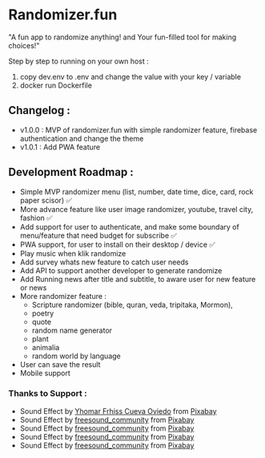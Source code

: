# Randomizer.fun

"A fun app to randomize anything! and Your fun-filled tool for making choices!"

Step by step to running on your own host :

1. copy dev.env to .env and change the value with your key / variable
2. docker run Dockerfile

## Changelog :

- v1.0.0 : MVP of randomizer.fun with simple randomizer feature, firebase authentication and change the theme
- v1.0.1 : Add PWA feature

## Development Roadmap :

- Simple MVP randomizer menu (list, number, date time, dice, card, rock paper scisor) ✅
- More advance feature like user image randomizer, youtube, travel city, fashion ✅
- Add support for user to authenticate, and make some boundary of menu/feature that need budget for subscribe ✅
- PWA support, for user to install on their desktop / device ✅
- Play music when klik randomize
- Add survey whats new feature to catch user needs
- Add API to support another developer to generate randomize
- Add Running news after title and subtitle, to aware user for new feature or news
- More randomizer feature :
  - Scripture randomizer (bible, quran, veda, tripitaka, Mormon),
  - poetry
  - quote
  - random name generator
  - plant
  - animalia
  - random world by language
- User can save the result
- Mobile support

### Thanks to Support :

- Sound Effect by <a href="https://pixabay.com/id/users/fnx_sound-44436577/?utm_source=link-attribution&utm_medium=referral&utm_campaign=music&utm_content=337228">Yhomar Frhiss Cueva Oviedo</a> from <a href="https://pixabay.com/sound-effects//?utm_source=link-attribution&utm_medium=referral&utm_campaign=music&utm_content=337228">Pixabay</a>
- Sound Effect by <a href="https://pixabay.com/id/users/freesound_community-46691455/?utm_source=link-attribution&utm_medium=referral&utm_campaign=music&utm_content=63590">freesound_community</a> from <a href="https://pixabay.com/sound-effects//?utm_source=link-attribution&utm_medium=referral&utm_campaign=music&utm_content=63590">Pixabay</a>
- Sound Effect by <a href="https://pixabay.com/id/users/freesound_community-46691455/?utm_source=link-attribution&utm_medium=referral&utm_campaign=music&utm_content=67009">freesound_community</a> from <a href="https://pixabay.com//?utm_source=link-attribution&utm_medium=referral&utm_campaign=music&utm_content=67009">Pixabay</a>
- Sound Effect by <a href="https://pixabay.com/id/users/freesound_community-46691455/?utm_source=link-attribution&utm_medium=referral&utm_campaign=music&utm_content=36458">freesound_community</a> from <a href="https://pixabay.com/sound-effects//?utm_source=link-attribution&utm_medium=referral&utm_campaign=music&utm_content=36458">Pixabay</a>
- Sound Effect by <a href="https://pixabay.com/id/users/freesound_community-46691455/?utm_source=link-attribution&utm_medium=referral&utm_campaign=music&utm_content=29173">freesound_community</a> from <a href="https://pixabay.com//?utm_source=link-attribution&utm_medium=referral&utm_campaign=music&utm_content=29173">Pixabay</a>
